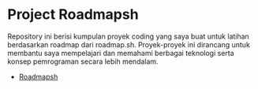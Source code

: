 
# Project Roadmapsh

Repository ini berisi kumpulan proyek coding yang saya buat untuk latihan berdasarkan roadmap dari roadmap.sh. Proyek-proyek ini dirancang untuk membantu saya mempelajari dan memahami berbagai teknologi serta konsep pemrograman secara lebih mendalam.

- [Roadmapsh](https://roadmap.sh/)
